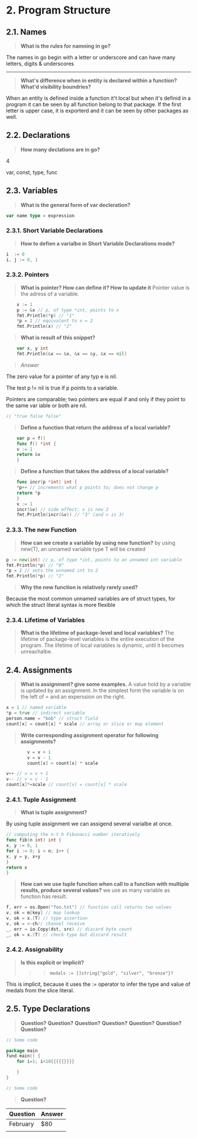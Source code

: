 # 2. Program Structure

## 2.1. Names

>**What is the rules for namning in go?**

The names in go begin with a letter or underscore and can have many letters, digits & underscores
***
>**What's difference when in entity is declared within a function? What'd visibility boundries?**

When an entity is defined inside a function it't local but when it's definid in a program it can be seen by all function belong to that package.
If the first letter is upper case, it is exporterd and it can be seen by other packages as well.

## 2.2. Declarations

>**How many declations are in go?**

4

var, const, type, func

## 2.3. Variables

>**What is the general form of var decleration?**

```go
var name type = expression
```

### 2.3.1. Short Variable Declarations

>**How to defien a varialbe in Short Variable Declarations mode?**

```go
i  := 0
i, j := 0, 1
```

### 2.3.2. Pointers

>**What is pointer? How can define it? How to update it**
Pointer value is the adress of a variable.

```go
    x := 1
    p := &x // p, of type *int, points to x
    fmt.Println(*p) // "1"
    *p = 2 // equivalent to x = 2
    fmt.Println(x) // "2"
```

>**What is result of this snippet?**

```go
    var x, y int
    fmt.Println(&x == &x, &x == &y, &x == nil)
```

> *Answer*

The zero value for a pointer of any typ e is nil.

The test p != nil is true if p points to a variable.

Pointers are comparable; two pointers are equal if and only if they point to the same
var iable or both are nil.

```go
// "true false false"
```

>**Define a function that return the address of a local variable?**

```go
    var p = f()
    func f() *int {
    v := 1
    return &v
    }
```

>**Define a function that takes the address of a local variable?**

```go
    func incr(p *int) int {
    *p++ // increments what p points to; does not change p
    return *p
    }
    v := 1
    incr(&v) // side effect: v is now 2
    fmt.Println(incr(&v)) // "3" (and v is 3)
```

### 2.3.3. The new Function

>**How can we create a variable by using new function?**
by using new(T), an unnamed variable type T will be created

```go
p := new(int) // p, of type *int, points to an unnamed int variable
fmt.Println(*p) // "0"
*p = 2 // sets the unnamed int to 2
fmt.Println(*p) // "2"
```

>**Why the new function is relatively rarely used?**

Because the most common unnamed variables are of struct types, for which the struct literal syntax is more flexible

### 2.3.4. Lifetime of Variables

>**ٌWhat is the lifetime of package-level and local variables?**
The lifetime of package-level variables is the entire execution of the program.
The lifetime of local variables is dynamic, until it becomes unreachalbe.

## 2.4. Assignments

>**What is assignment? give some examples.**
A value hold by a variable is updated by an assignment.
In the simplest form the variable is on the left of = and an experssion on the right.

```go
x = 1 // named variable
*p = true // indirect variable
person.name = "bob" // struct field
count[x] = count[x] * scale // array or slice or map element
```

>**Write corresponding assignment operator for following assignments?**

```go
        v = v + 1
        v = v - 1
        count[x] = count[x] * scale
```

```go
v++ // v = v + 1 
v-- // v = v - 1
count[x]*=scale // count[x] = count[x] * scale
```

### 2.4.1. Tuple Assignment

>**What is tuple assignment?**

By using tuple assignment we can assigend several varialbe at once.

```go
// computing the n-t h Fibonacci number iteratively
func fib(n int) int {
x, y := 0, 1
for i := 0; i < n; i++ {
x, y = y, x+y
}
return x
}
```

>**How can we use tuple function when call to a function with multiple results, produce several values?**
we use as many variable as function has result.

```go
f, err = os.Open("foo.txt") // function call returns two values
v, ok = m[key] // map lookup
v, ok = x.(T) // type assertion
v, ok = <-ch// channel receive
_, err = io.Copy(dst, src) // discard byte count
_, ok = x.(T) // check type but discard result
```

### 2.4.2. Assignability

>**Is this explicit or implicit?**
> > > `medals := []string{"gold", "silver", "bronze"}?`

This is implicit, because it uses the := operator to infer the type and value of medals from the slice literal.

## 2.5. Type Declarations

>**Question?**
>**Question?**
>**Question?**
>**Question?**
>**Question?**
>**Question?**
>**Question?**

```go
// Some code
```

```go
package main
fund main() {
    for i=1; i<10{{{{{}}}}

    }
}
```

```go
// Some code
```

>**Question?**

| Question    | Answer |
| -------- | ------- |
| February | $80     |
| |
